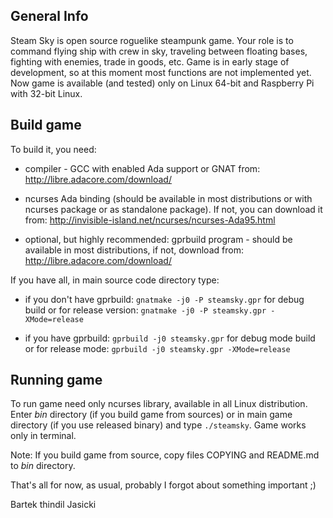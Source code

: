## General Info

Steam Sky is open source roguelike steampunk game. Your role is to command flying 
ship with crew in sky, traveling between floating bases, fighting with enemies, trade in 
goods, etc. Game is in early stage of development, so at this moment most functions 
are not implemented yet. Now game is available (and tested) only on Linux 64-bit and 
Raspberry Pi with 32-bit Linux.

## Build game

To build it, you need:

* compiler - GCC with enabled Ada support or GNAT from: 
  http://libre.adacore.com/download/

* ncurses Ada binding (should be available in most distributions or with ncurses 
  package or as standalone package). If not, you can download it from:
  http://invisible-island.net/ncurses/ncurses-Ada95.html

* optional, but highly recommended:  gprbuild program - should be available in most 
  distributions, if not, download from: http://libre.adacore.com/download/


If you have all, in main source code directory type: 

* if you don't have gprbuild: `gnatmake -j0 -P steamsky.gpr` for debug build or for
  release version: `gnatmake -j0 -P steamsky.gpr -XMode=release`

* if you have gprbuild: `gprbuild -j0 steamsky.gpr` for debug mode build 
or for release mode: `gprbuild -j0 steamsky.gpr -XMode=release`


## Running game
To run game need only ncurses library, available in all Linux distribution.
Enter *bin* directory (if you build game from sources) or in main game 
directory (if you use released binary) and type `./steamsky`. Game works 
only in terminal.

Note: If you build game from source, copy files COPYING and README.md to *bin*
directory.



That's all for now, as usual, probably I forgot about something important ;)

Bartek thindil Jasicki
